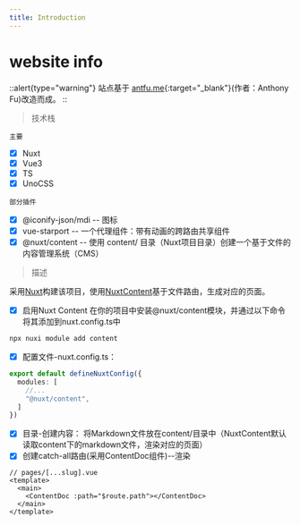 ```yaml
---
title: Introduction
---
```


# website info
::alert{type="warning"}
站点基于 [antfu.me](https://antfu.me/){:target="_blank"}(作者：Anthony Fu)改造而成。
::
> 技术栈

`主要`
- [x] Nuxt
- [x] Vue3
- [x] TS
- [x] UnoCSS

`部分插件`
- [x] @iconify-json/mdi -- 图标
- [x] vue-starport -- 一个代理组件：带有动画的跨路由共享组件
- [x] @nuxt/content -- 使用 content/ 目录（Nuxt项目目录）创建一个基于文件的内容管理系统（CMS）

> 描述

采用[Nuxt](https://nuxt.com/)构建该项目，使用[NuxtContent](https://content.nuxt.com/)基于文件路由，生成对应的页面。
- [x] 启用Nuxt Content
  在你的项目中安装@nuxt/content模块，并通过以下命令将其添加到nuxt.config.ts中
```bash 
npx nuxi module add content
```
- [x] 配置文件-nuxt.config.ts：
```ts
export default defineNuxtConfig({
  modules: [
    //...
    "@nuxt/content",
  ]
})
```
- [x] 目录-创建内容：
  将Markdown文件放在content/目录中（NuxtContent默认读取content下的markdown文件，渲染对应的页面）
- [x] 创建catch-all路由(采用ContentDoc组件)--渲染
```vue
// pages/[...slug].vue
<template>
  <main>
    <ContentDoc :path="$route.path"></ContentDoc>
  </main>
</template>
```

